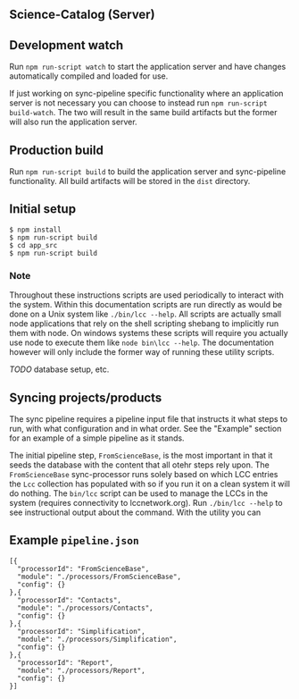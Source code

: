 ## Science-Catalog (Server)

## Development watch

Run `npm run-script watch` to start the application server and have changes automatically compiled and loaded for use.

If just working on sync-pipeline specific functionality where an application server is not necessary you can choose to instead run `npm run-script build-watch`.  The two will result in the same build artifacts but the former will also run the application server.

## Production build

Run `npm run-script build` to build the application server and sync-pipeline functionality.  All build artifacts will be stored in the `dist` directory.

## Initial setup

```
$ npm install
$ npm run-script build
$ cd app_src
$ npm run-script build
```

### Note

Throughout these instructions scripts are used periodically to interact with the system.  Within this documentation scripts are run directly as would be done on a Unix system like `./bin/lcc --help`.  All scripts are actually small node applications that rely on the shell scripting shebang to implicitly run them with node.  On windows systems these scripts will require you actually use node to execute them like `node bin\lcc --help`.  The documentation however will only include the former way of running these utility scripts.

_TODO_ database setup, etc.

## Syncing projects/products

The sync pipeline requires a pipeline input file that instructs it what steps to run, with what configuration and in what order.  See the "Example" section for an example of a simple pipeline as it stands.

The initial pipeline step, `FromScienceBase`, is the most important in that it seeds the database with the content that all otehr steps rely upon.  The `FromScienceBase` sync-processor runs solely based on which LCC entries the `Lcc` collection has populated with so if you run it on a clean system it will do nothing.  The `bin/lcc` script can be used to manage the LCCs in the system (requires connectivity to lccnetwork.org).  Run `./bin/lcc --help` to see instructional output about the command.  With the utility you can

## Example `pipeline.json`

```
[{
  "processorId": "FromScienceBase",
  "module": "./processors/FromScienceBase",
  "config": {}
},{
  "processorId": "Contacts",
  "module": "./processors/Contacts",
  "config": {}
},{
  "processorId": "Simplification",
  "module": "./processors/Simplification",
  "config": {}
},{
  "processorId": "Report",
  "module": "./processors/Report",
  "config": {}
}]
```
